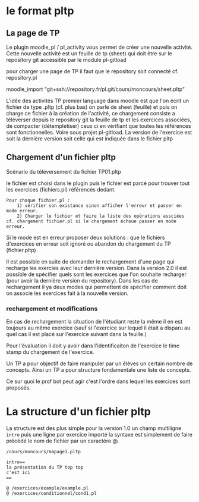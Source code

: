 # le format pltp




## La page de TP



Le plugin moodle_pl / pl_activity  vous permet de créer une nouvelle activité.
Cette nouvelle activité est un feuille de tp (sheet) qui doit être sur le repository git accessible par le module pl-gitload

pour charger une page de TP il faut que le repository soit connecté cf. repository.pl 

moodle_import  "git+ssh://repository.fr/pl.git/cours/moncours/sheet.pltp"


L'idée des activités  TP premier language  dans moodle est que l'on écrit un fichier de type .pltp (cf. plus bas) on parle de sheet (feuille)
et puis on charge ce fichier à la création de l'activité, ce chargement consiste a téléverser depuis le repository git la feuille de tp
et les exercices associées, de compacter (détempletiser) ceux ci en vérifiant que toutes les références sont fonctionnelles.
Voire sous projet pl-gitload.
La version de l'exercice est soit la dernière version soit celle qui est indiquée dans le fichier pltp


## Chargement d'un fichier pltp

Scénario du téléversement du fichier  TP01.pltp 

le fichier est choisi dans le plugin puis le fichier est parcé pour trouver tout les exercices (fichiers.pl)  référencés dedant.

	Pour chaque fichier.pl :
		1) vérifier son existance sinon afficher l'erreur et passer en mode erreur.
		2) Charger le fichier et faire la liste des opérations assciées cf. chargement fichier.pl si le chargement échoue passer en mode erreur.
		
Si le mode est en erreur proposer deux solutions :
	que le fichiers d'exercices en erreur soit ignoré 
	ou abandon du chargement du TP (fichier.pltp)



Il est possible en suite de demander le rechargement d'une page qui recharge les exercies avec leur dernière version.
 Dans la version 2.0 il est possible de spécifier quels sont les exercices que l'on souhaite recharger (pour avoir la dernière version du repository).
 Dans les cas de rechargement il ya deux modes qui permettent de spécifier comment doit on associe les exercices fait à la nouvelle version.

### rechargement et modifications

En cas de rechargement la situation de l'étudiant reste la même il en est toujours au même exercice  (sauf si l'exercice sur lequel
 il était a disparu au quel cas il est placé sur l'exercice suivant dans la feuille.) 

Pour l'évaluation il doit y avoir dans l'identificaiton de l'exercice le time stamp du chargement de l'exercice.



Un TP a pour objectif de faire manipuler par un élèves un certain nombre de concepts.
Ainsi un TP a pour structure fondamentale une liste de concepts.

Ce sur quoi le prof bot peut agir c'est l'ordre dans lequel les exercices sont proposés.




# La structure d'un fichier pltp

La structure est des plus simple pour la version 1.0 
un champ multiligne `intro` 
puis une ligne par exercice importé la syntaxe est simplement de faire précédé 
le nom de fichier par un caractère @.



`/cours/moncours/mapage1.pltp`
````
intro==
la présentation du TP top top
c'est ici
==

@ /exercices/example/example.pl
@ /exercices/conditionnel/cond1.pl




````
